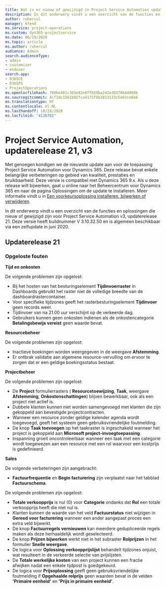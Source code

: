 ```yaml
---
title: Wat is er nieuw of gewijzigd in Project Service Automation updaterelease 21, v3
description: In dit onderwerp vindt u een overzicht van de functies en oplossingen die beschikbaar zijn voor Project Service Automation updaterelease 21, v3.
author: ruhercul
manager: kfend
ms.service: project-operations
ms.custom: dyn365-projectservice
ms.date: 06/19/2020
ms.topic: article
ms.author: ruhercul
audience: Admin
search.audienceType:
- admin
- customizer
- enduser
search.app:
- D365CE
- D365PS
- ProjectOperations
ms.openlocfilehash: 799be481c365e82e8ffb59ba242e30378644008b
ms.sourcegitcommit: 4cf1dc1561b92fca4175f0b3813133c5e63ce8e6
ms.translationtype: HT
ms.contentlocale: nl-NL
ms.lasthandoff: 10/28/2020
ms.locfileid: "4126702"
---
```

# <a name="project-service-automation-update-release-21-v3"></a>Project Service Automation, updaterelease 21, v3

Met genoegen kondigen we de nieuwste update aan voor de toepassing Project Service Automation voor Dynamics 365. Deze release bevat enkele belangrijke verbeteringen op gebied van kwaliteit, prestaties en bruikbaarheid. Deze versie is compatibel met Dynamics 365 9.x. Als u deze release wilt bijwerken, gaat u online naar het Beheercentrum voor Dynamics 365 en naar de pagina Oplossingen om de update te installeren. Meer informatie vindt u in [Een voorkeursoplossing installeren, bijwerken of verwijderen](https://docs.microsoft.com/power-platform/admin/install-remove-preferred-solution).

In dit onderwerp vindt u een overzicht van de functies en oplossingen die nieuw of gewijzigd zijn voor Project Service Automation v3, updaterelease 21. Deze versie heeft buildnummer V 3.10.32.50 en is algemeen beschikbaar via een zelfupdate in juni 2020.

## <a name="update-release-21"></a>Updaterelease 21

### <a name="bug-fixes"></a>Opgeloste fouten

**Tijd en onkosten**

De volgende problemen zijn opgelost:

- Bij het hosten van het besturingselement **Tijdinvoerraster** in Dashboards gebruikt het raster niet de volledige breedte van de dashboardrastercontainer.
- Voor specifieke tijdzones geeft het rasterbesturingselement **Tijdinvoer** geen records weer.
- Tijdinvoer van na 21.00 uur verschijnt op de verkeerde dag.
- Gebruikers kunnen geen onkosten indienen als de onkostencategorie **Betalingsbewijs vereist** geen waarde bevat.

**Resourcebeheer**

De volgende problemen zijn opgelost:

- Inactieve boekingen worden weergegeven in de weergave **Afstemming**.
- Er ontbrak validatie aan algemene resource-vervulling om ervoor te zorgen dat er een geldige boekingsstatus bestaat.

**Projectbeheer**

De volgende problemen zijn opgelost:

- De **Project** formulierrasters ( **Resourcetoewijzing**, **Taak**, weergave **Afstemming**, **Onkostenschattingen**) blijven bewerkbaar, ook als een project niet actief is.
- Dubbele klanten kunnen niet worden samengevoegd met klanten die zijn gekoppeld aan bevestigde projectcontracten.
- Wanneer een resource zonder geldige kalender agenda wordt toegevoegd, geeft het systeem geen gebruiksvriendelijke foutmelding.
- De knop **Taak toevoegen** op het taakraster is ingeschakeld wanneer het project is gekoppeld aan **Microsoft project-invoegtoepassing**.
- Inspanning groeit oncontroleerbaar wanneer een taak met een categorie wordt toegewezen aan een resource met een rol waarvoor een kostprijs is gedefinieerd.

**Sales**

De volgende verbeteringen zijn aangebracht:

- **Factuurfrequentie** en **Begin facturering** zijn verplaatst naar het tabblad **Factuurschema**.

De volgende problemen zijn opgelost:

- **Totale verkoopprijs** is nul (0) voor **Categorie** ondanks dat **Rol** een totale verkoopprijs heeft die niet nul is.
- Klanten kunnen de waarde van het veld **Factuurstatus** niet wijzigen in **Gereed voor facturering** wanneer een ander aangepast proces een extra veld bijwerkt.
- De knop **Factuurregels vernieuwen** kan meerdere gedupliceerde regels maken als deze herhaaldelijk wordt geselecteerd.
- De knop **Prijzen bijwerken** werkt niet in het subraster **Rolprijzen** in het formulier **Snelle weergave**.
- De logica voor **Oplossing verkoopprijslijst** behandelt tijdzones onjuist, wat resulteert in de verkeerde selectie van prijslijsten.
- De **Totale werkelijke kosten** van een project kunnen een fractie afwijken nadat een enkele tijdpost is goedgekeurd.
- De logica voor **Prijsoplossing** geeft geen gebruiksvriendelijke foutmelding if **Opgehaalde rolprijs** geen waarden bevat in de velden **'Primaire eenheid'** en **'Prijs in primaire eenheid'**.
